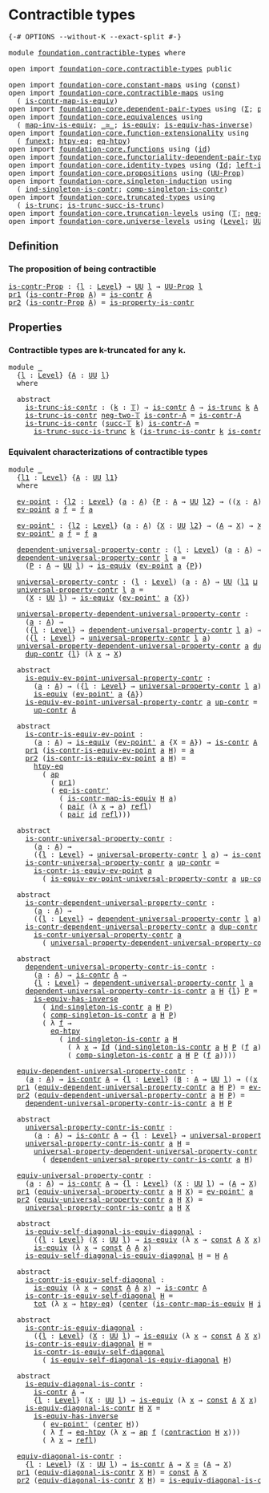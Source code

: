 # Contractible types

<pre class="Agda"><a id="31" class="Symbol">{-#</a> <a id="35" class="Keyword">OPTIONS</a> <a id="43" class="Pragma">--without-K</a> <a id="55" class="Pragma">--exact-split</a> <a id="69" class="Symbol">#-}</a>

<a id="74" class="Keyword">module</a> <a id="81" href="foundation.contractible-types.html" class="Module">foundation.contractible-types</a> <a id="111" class="Keyword">where</a>

<a id="118" class="Keyword">open</a> <a id="123" class="Keyword">import</a> <a id="130" href="foundation-core.contractible-types.html" class="Module">foundation-core.contractible-types</a> <a id="165" class="Keyword">public</a>

<a id="173" class="Keyword">open</a> <a id="178" class="Keyword">import</a> <a id="185" href="foundation-core.constant-maps.html" class="Module">foundation-core.constant-maps</a> <a id="215" class="Keyword">using</a> <a id="221" class="Symbol">(</a><a id="222" href="foundation-core.constant-maps.html#203" class="Function">const</a><a id="227" class="Symbol">)</a>
<a id="229" class="Keyword">open</a> <a id="234" class="Keyword">import</a> <a id="241" href="foundation-core.contractible-maps.html" class="Module">foundation-core.contractible-maps</a> <a id="275" class="Keyword">using</a>
  <a id="283" class="Symbol">(</a> <a id="285" href="foundation-core.contractible-maps.html#3850" class="Function">is-contr-map-is-equiv</a><a id="306" class="Symbol">)</a>
<a id="308" class="Keyword">open</a> <a id="313" class="Keyword">import</a> <a id="320" href="foundation-core.dependent-pair-types.html" class="Module">foundation-core.dependent-pair-types</a> <a id="357" class="Keyword">using</a> <a id="363" class="Symbol">(</a><a id="364" href="foundation-core.dependent-pair-types.html#502" class="Record">Σ</a><a id="365" class="Symbol">;</a> <a id="367" href="foundation-core.dependent-pair-types.html#575" class="InductiveConstructor">pair</a><a id="371" class="Symbol">;</a> <a id="373" href="foundation-core.dependent-pair-types.html#592" class="Field">pr1</a><a id="376" class="Symbol">;</a> <a id="378" href="foundation-core.dependent-pair-types.html#604" class="Field">pr2</a><a id="381" class="Symbol">)</a>
<a id="383" class="Keyword">open</a> <a id="388" class="Keyword">import</a> <a id="395" href="foundation-core.equivalences.html" class="Module">foundation-core.equivalences</a> <a id="424" class="Keyword">using</a>
  <a id="432" class="Symbol">(</a> <a id="434" href="foundation-core.equivalences.html#4173" class="Function">map-inv-is-equiv</a><a id="450" class="Symbol">;</a> <a id="452" href="foundation-core.equivalences.html#1607" class="Function Operator">_≃_</a><a id="455" class="Symbol">;</a> <a id="457" href="foundation-core.equivalences.html#1542" class="Function">is-equiv</a><a id="465" class="Symbol">;</a> <a id="467" href="foundation-core.equivalences.html#2999" class="Function">is-equiv-has-inverse</a><a id="487" class="Symbol">)</a>
<a id="489" class="Keyword">open</a> <a id="494" class="Keyword">import</a> <a id="501" href="foundation-core.function-extensionality.html" class="Module">foundation-core.function-extensionality</a> <a id="541" class="Keyword">using</a>
  <a id="549" class="Symbol">(</a> <a id="551" href="foundation-core.function-extensionality.html#1258" class="Postulate">funext</a><a id="557" class="Symbol">;</a> <a id="559" href="foundation-core.function-extensionality.html#964" class="Function">htpy-eq</a><a id="566" class="Symbol">;</a> <a id="568" href="foundation-core.function-extensionality.html#1464" class="Function">eq-htpy</a><a id="575" class="Symbol">)</a>
<a id="577" class="Keyword">open</a> <a id="582" class="Keyword">import</a> <a id="589" href="foundation-core.functions.html" class="Module">foundation-core.functions</a> <a id="615" class="Keyword">using</a> <a id="621" class="Symbol">(</a><a id="622" href="foundation-core.functions.html#309" class="Function">id</a><a id="624" class="Symbol">)</a>
<a id="626" class="Keyword">open</a> <a id="631" class="Keyword">import</a> <a id="638" href="foundation-core.functoriality-dependent-pair-types.html" class="Module">foundation-core.functoriality-dependent-pair-types</a> <a id="689" class="Keyword">using</a> <a id="695" class="Symbol">(</a><a id="696" href="foundation-core.functoriality-dependent-pair-types.html#1881" class="Function">tot</a><a id="699" class="Symbol">)</a>
<a id="701" class="Keyword">open</a> <a id="706" class="Keyword">import</a> <a id="713" href="foundation-core.identity-types.html" class="Module">foundation-core.identity-types</a> <a id="744" class="Keyword">using</a> <a id="750" class="Symbol">(</a><a id="751" href="foundation-core.identity-types.html#1754" class="Datatype">Id</a><a id="753" class="Symbol">;</a> <a id="755" href="foundation-core.identity-types.html#3149" class="Function">left-inv</a><a id="763" class="Symbol">;</a> <a id="765" href="foundation-core.identity-types.html#1807" class="InductiveConstructor">refl</a><a id="769" class="Symbol">;</a> <a id="771" href="foundation-core.identity-types.html#3990" class="Function">ap</a><a id="773" class="Symbol">)</a>
<a id="775" class="Keyword">open</a> <a id="780" class="Keyword">import</a> <a id="787" href="foundation-core.propositions.html" class="Module">foundation-core.propositions</a> <a id="816" class="Keyword">using</a> <a id="822" class="Symbol">(</a><a id="823" href="foundation-core.propositions.html#1380" class="Function">UU-Prop</a><a id="830" class="Symbol">)</a>
<a id="832" class="Keyword">open</a> <a id="837" class="Keyword">import</a> <a id="844" href="foundation-core.singleton-induction.html" class="Module">foundation-core.singleton-induction</a> <a id="880" class="Keyword">using</a>
  <a id="888" class="Symbol">(</a> <a id="890" href="foundation-core.singleton-induction.html#1505" class="Function">ind-singleton-is-contr</a><a id="912" class="Symbol">;</a> <a id="914" href="foundation-core.singleton-induction.html#1760" class="Function">comp-singleton-is-contr</a><a id="937" class="Symbol">)</a>
<a id="939" class="Keyword">open</a> <a id="944" class="Keyword">import</a> <a id="951" href="foundation-core.truncated-types.html" class="Module">foundation-core.truncated-types</a> <a id="983" class="Keyword">using</a>
  <a id="991" class="Symbol">(</a> <a id="993" href="foundation-core.truncated-types.html#1727" class="Function">is-trunc</a><a id="1001" class="Symbol">;</a> <a id="1003" href="foundation-core.truncated-types.html#2375" class="Function">is-trunc-succ-is-trunc</a><a id="1025" class="Symbol">)</a>
<a id="1027" class="Keyword">open</a> <a id="1032" class="Keyword">import</a> <a id="1039" href="foundation-core.truncation-levels.html" class="Module">foundation-core.truncation-levels</a> <a id="1073" class="Keyword">using</a> <a id="1079" class="Symbol">(</a><a id="1080" href="foundation-core.truncation-levels.html#382" class="Datatype">𝕋</a><a id="1081" class="Symbol">;</a> <a id="1083" href="foundation-core.truncation-levels.html#403" class="InductiveConstructor">neg-two-𝕋</a><a id="1092" class="Symbol">;</a> <a id="1094" href="foundation-core.truncation-levels.html#419" class="InductiveConstructor">succ-𝕋</a><a id="1100" class="Symbol">)</a>
<a id="1102" class="Keyword">open</a> <a id="1107" class="Keyword">import</a> <a id="1114" href="foundation-core.universe-levels.html" class="Module">foundation-core.universe-levels</a> <a id="1146" class="Keyword">using</a> <a id="1152" class="Symbol">(</a><a id="1153" href="Agda.Primitive.html#597" class="Postulate">Level</a><a id="1158" class="Symbol">;</a> <a id="1160" href="foundation-core.universe-levels.html#222" class="Primitive">UU</a><a id="1162" class="Symbol">;</a> <a id="1164" href="Agda.Primitive.html#810" class="Primitive Operator">_⊔_</a><a id="1167" class="Symbol">;</a> <a id="1169" href="Agda.Primitive.html#780" class="Primitive">lsuc</a><a id="1173" class="Symbol">)</a>
</pre>
## Definition

### The proposition of being contractible

<pre class="Agda"><a id="is-contr-Prop"></a><a id="1246" href="foundation.contractible-types.html#1246" class="Function">is-contr-Prop</a> <a id="1260" class="Symbol">:</a> <a id="1262" class="Symbol">{</a><a id="1263" href="foundation.contractible-types.html#1263" class="Bound">l</a> <a id="1265" class="Symbol">:</a> <a id="1267" href="Agda.Primitive.html#597" class="Postulate">Level</a><a id="1272" class="Symbol">}</a> <a id="1274" class="Symbol">→</a> <a id="1276" href="foundation-core.universe-levels.html#222" class="Primitive">UU</a> <a id="1279" href="foundation.contractible-types.html#1263" class="Bound">l</a> <a id="1281" class="Symbol">→</a> <a id="1283" href="foundation-core.propositions.html#1380" class="Function">UU-Prop</a> <a id="1291" href="foundation.contractible-types.html#1263" class="Bound">l</a>
<a id="1293" href="foundation-core.dependent-pair-types.html#592" class="Field">pr1</a> <a id="1297" class="Symbol">(</a><a id="1298" href="foundation.contractible-types.html#1246" class="Function">is-contr-Prop</a> <a id="1312" href="foundation.contractible-types.html#1312" class="Bound">A</a><a id="1313" class="Symbol">)</a> <a id="1315" class="Symbol">=</a> <a id="1317" href="foundation-core.contractible-types.html#992" class="Function">is-contr</a> <a id="1326" href="foundation.contractible-types.html#1312" class="Bound">A</a>
<a id="1328" href="foundation-core.dependent-pair-types.html#604" class="Field">pr2</a> <a id="1332" class="Symbol">(</a><a id="1333" href="foundation.contractible-types.html#1246" class="Function">is-contr-Prop</a> <a id="1347" href="foundation.contractible-types.html#1347" class="Bound">A</a><a id="1348" class="Symbol">)</a> <a id="1350" class="Symbol">=</a> <a id="1352" href="foundation-core.contractible-types.html#8202" class="Function">is-property-is-contr</a>
</pre>
## Properties

### Contractible types are k-truncated for any k.

<pre class="Agda"><a id="1452" class="Keyword">module</a> <a id="1459" href="foundation.contractible-types.html#1459" class="Module">_</a>
  <a id="1463" class="Symbol">{</a><a id="1464" href="foundation.contractible-types.html#1464" class="Bound">l</a> <a id="1466" class="Symbol">:</a> <a id="1468" href="Agda.Primitive.html#597" class="Postulate">Level</a><a id="1473" class="Symbol">}</a> <a id="1475" class="Symbol">{</a><a id="1476" href="foundation.contractible-types.html#1476" class="Bound">A</a> <a id="1478" class="Symbol">:</a> <a id="1480" href="foundation-core.universe-levels.html#222" class="Primitive">UU</a> <a id="1483" href="foundation.contractible-types.html#1464" class="Bound">l</a><a id="1484" class="Symbol">}</a>
  <a id="1488" class="Keyword">where</a>
  
  <a id="1499" class="Keyword">abstract</a>
    <a id="1512" href="foundation.contractible-types.html#1512" class="Function">is-trunc-is-contr</a> <a id="1530" class="Symbol">:</a> <a id="1532" class="Symbol">(</a><a id="1533" href="foundation.contractible-types.html#1533" class="Bound">k</a> <a id="1535" class="Symbol">:</a> <a id="1537" href="foundation-core.truncation-levels.html#382" class="Datatype">𝕋</a><a id="1538" class="Symbol">)</a> <a id="1540" class="Symbol">→</a> <a id="1542" href="foundation-core.contractible-types.html#992" class="Function">is-contr</a> <a id="1551" href="foundation.contractible-types.html#1476" class="Bound">A</a> <a id="1553" class="Symbol">→</a> <a id="1555" href="foundation-core.truncated-types.html#1727" class="Function">is-trunc</a> <a id="1564" href="foundation.contractible-types.html#1533" class="Bound">k</a> <a id="1566" href="foundation.contractible-types.html#1476" class="Bound">A</a>
    <a id="1572" href="foundation.contractible-types.html#1512" class="Function">is-trunc-is-contr</a> <a id="1590" href="foundation-core.truncation-levels.html#403" class="InductiveConstructor">neg-two-𝕋</a> <a id="1600" href="foundation.contractible-types.html#1600" class="Bound">is-contr-A</a> <a id="1611" class="Symbol">=</a> <a id="1613" href="foundation.contractible-types.html#1600" class="Bound">is-contr-A</a>
    <a id="1628" href="foundation.contractible-types.html#1512" class="Function">is-trunc-is-contr</a> <a id="1646" class="Symbol">(</a><a id="1647" href="foundation-core.truncation-levels.html#419" class="InductiveConstructor">succ-𝕋</a> <a id="1654" href="foundation.contractible-types.html#1654" class="Bound">k</a><a id="1655" class="Symbol">)</a> <a id="1657" href="foundation.contractible-types.html#1657" class="Bound">is-contr-A</a> <a id="1668" class="Symbol">=</a>
      <a id="1676" href="foundation-core.truncated-types.html#2375" class="Function">is-trunc-succ-is-trunc</a> <a id="1699" href="foundation.contractible-types.html#1654" class="Bound">k</a> <a id="1701" class="Symbol">(</a><a id="1702" href="foundation.contractible-types.html#1512" class="Function">is-trunc-is-contr</a> <a id="1720" href="foundation.contractible-types.html#1654" class="Bound">k</a> <a id="1722" href="foundation.contractible-types.html#1657" class="Bound">is-contr-A</a><a id="1732" class="Symbol">)</a>
</pre>
### Equivalent characterizations of contractible types

<pre class="Agda"><a id="1803" class="Keyword">module</a> <a id="1810" href="foundation.contractible-types.html#1810" class="Module">_</a>
  <a id="1814" class="Symbol">{</a><a id="1815" href="foundation.contractible-types.html#1815" class="Bound">l1</a> <a id="1818" class="Symbol">:</a> <a id="1820" href="Agda.Primitive.html#597" class="Postulate">Level</a><a id="1825" class="Symbol">}</a> <a id="1827" class="Symbol">{</a><a id="1828" href="foundation.contractible-types.html#1828" class="Bound">A</a> <a id="1830" class="Symbol">:</a> <a id="1832" href="foundation-core.universe-levels.html#222" class="Primitive">UU</a> <a id="1835" href="foundation.contractible-types.html#1815" class="Bound">l1</a><a id="1837" class="Symbol">}</a>
  <a id="1841" class="Keyword">where</a>

  <a id="1850" href="foundation.contractible-types.html#1850" class="Function">ev-point</a> <a id="1859" class="Symbol">:</a> <a id="1861" class="Symbol">{</a><a id="1862" href="foundation.contractible-types.html#1862" class="Bound">l2</a> <a id="1865" class="Symbol">:</a> <a id="1867" href="Agda.Primitive.html#597" class="Postulate">Level</a><a id="1872" class="Symbol">}</a> <a id="1874" class="Symbol">(</a><a id="1875" href="foundation.contractible-types.html#1875" class="Bound">a</a> <a id="1877" class="Symbol">:</a> <a id="1879" href="foundation.contractible-types.html#1828" class="Bound">A</a><a id="1880" class="Symbol">)</a> <a id="1882" class="Symbol">{</a><a id="1883" href="foundation.contractible-types.html#1883" class="Bound">P</a> <a id="1885" class="Symbol">:</a> <a id="1887" href="foundation.contractible-types.html#1828" class="Bound">A</a> <a id="1889" class="Symbol">→</a> <a id="1891" href="foundation-core.universe-levels.html#222" class="Primitive">UU</a> <a id="1894" href="foundation.contractible-types.html#1862" class="Bound">l2</a><a id="1896" class="Symbol">}</a> <a id="1898" class="Symbol">→</a> <a id="1900" class="Symbol">((</a><a id="1902" href="foundation.contractible-types.html#1902" class="Bound">x</a> <a id="1904" class="Symbol">:</a> <a id="1906" href="foundation.contractible-types.html#1828" class="Bound">A</a><a id="1907" class="Symbol">)</a> <a id="1909" class="Symbol">→</a> <a id="1911" href="foundation.contractible-types.html#1883" class="Bound">P</a> <a id="1913" href="foundation.contractible-types.html#1902" class="Bound">x</a><a id="1914" class="Symbol">)</a> <a id="1916" class="Symbol">→</a> <a id="1918" href="foundation.contractible-types.html#1883" class="Bound">P</a> <a id="1920" href="foundation.contractible-types.html#1875" class="Bound">a</a>
  <a id="1924" href="foundation.contractible-types.html#1850" class="Function">ev-point</a> <a id="1933" href="foundation.contractible-types.html#1933" class="Bound">a</a> <a id="1935" href="foundation.contractible-types.html#1935" class="Bound">f</a> <a id="1937" class="Symbol">=</a> <a id="1939" href="foundation.contractible-types.html#1935" class="Bound">f</a> <a id="1941" href="foundation.contractible-types.html#1933" class="Bound">a</a>

  <a id="1946" href="foundation.contractible-types.html#1946" class="Function">ev-point&#39;</a> <a id="1956" class="Symbol">:</a> <a id="1958" class="Symbol">{</a><a id="1959" href="foundation.contractible-types.html#1959" class="Bound">l2</a> <a id="1962" class="Symbol">:</a> <a id="1964" href="Agda.Primitive.html#597" class="Postulate">Level</a><a id="1969" class="Symbol">}</a> <a id="1971" class="Symbol">(</a><a id="1972" href="foundation.contractible-types.html#1972" class="Bound">a</a> <a id="1974" class="Symbol">:</a> <a id="1976" href="foundation.contractible-types.html#1828" class="Bound">A</a><a id="1977" class="Symbol">)</a> <a id="1979" class="Symbol">{</a><a id="1980" href="foundation.contractible-types.html#1980" class="Bound">X</a> <a id="1982" class="Symbol">:</a> <a id="1984" href="foundation-core.universe-levels.html#222" class="Primitive">UU</a> <a id="1987" href="foundation.contractible-types.html#1959" class="Bound">l2</a><a id="1989" class="Symbol">}</a> <a id="1991" class="Symbol">→</a> <a id="1993" class="Symbol">(</a><a id="1994" href="foundation.contractible-types.html#1828" class="Bound">A</a> <a id="1996" class="Symbol">→</a> <a id="1998" href="foundation.contractible-types.html#1980" class="Bound">X</a><a id="1999" class="Symbol">)</a> <a id="2001" class="Symbol">→</a> <a id="2003" href="foundation.contractible-types.html#1980" class="Bound">X</a>
  <a id="2007" href="foundation.contractible-types.html#1946" class="Function">ev-point&#39;</a> <a id="2017" href="foundation.contractible-types.html#2017" class="Bound">a</a> <a id="2019" href="foundation.contractible-types.html#2019" class="Bound">f</a> <a id="2021" class="Symbol">=</a> <a id="2023" href="foundation.contractible-types.html#2019" class="Bound">f</a> <a id="2025" href="foundation.contractible-types.html#2017" class="Bound">a</a>

  <a id="2030" href="foundation.contractible-types.html#2030" class="Function">dependent-universal-property-contr</a> <a id="2065" class="Symbol">:</a> <a id="2067" class="Symbol">(</a><a id="2068" href="foundation.contractible-types.html#2068" class="Bound">l</a> <a id="2070" class="Symbol">:</a> <a id="2072" href="Agda.Primitive.html#597" class="Postulate">Level</a><a id="2077" class="Symbol">)</a> <a id="2079" class="Symbol">(</a><a id="2080" href="foundation.contractible-types.html#2080" class="Bound">a</a> <a id="2082" class="Symbol">:</a> <a id="2084" href="foundation.contractible-types.html#1828" class="Bound">A</a><a id="2085" class="Symbol">)</a> <a id="2087" class="Symbol">→</a> <a id="2089" href="foundation-core.universe-levels.html#222" class="Primitive">UU</a> <a id="2092" class="Symbol">(</a><a id="2093" href="foundation.contractible-types.html#1815" class="Bound">l1</a> <a id="2096" href="Agda.Primitive.html#810" class="Primitive Operator">⊔</a> <a id="2098" href="Agda.Primitive.html#780" class="Primitive">lsuc</a> <a id="2103" href="foundation.contractible-types.html#2068" class="Bound">l</a><a id="2104" class="Symbol">)</a>
  <a id="2108" href="foundation.contractible-types.html#2030" class="Function">dependent-universal-property-contr</a> <a id="2143" href="foundation.contractible-types.html#2143" class="Bound">l</a> <a id="2145" href="foundation.contractible-types.html#2145" class="Bound">a</a> <a id="2147" class="Symbol">=</a>
    <a id="2153" class="Symbol">(</a><a id="2154" href="foundation.contractible-types.html#2154" class="Bound">P</a> <a id="2156" class="Symbol">:</a> <a id="2158" href="foundation.contractible-types.html#1828" class="Bound">A</a> <a id="2160" class="Symbol">→</a> <a id="2162" href="foundation-core.universe-levels.html#222" class="Primitive">UU</a> <a id="2165" href="foundation.contractible-types.html#2143" class="Bound">l</a><a id="2166" class="Symbol">)</a> <a id="2168" class="Symbol">→</a> <a id="2170" href="foundation-core.equivalences.html#1542" class="Function">is-equiv</a> <a id="2179" class="Symbol">(</a><a id="2180" href="foundation.contractible-types.html#1850" class="Function">ev-point</a> <a id="2189" href="foundation.contractible-types.html#2145" class="Bound">a</a> <a id="2191" class="Symbol">{</a><a id="2192" href="foundation.contractible-types.html#2154" class="Bound">P</a><a id="2193" class="Symbol">})</a>

  <a id="2199" href="foundation.contractible-types.html#2199" class="Function">universal-property-contr</a> <a id="2224" class="Symbol">:</a> <a id="2226" class="Symbol">(</a><a id="2227" href="foundation.contractible-types.html#2227" class="Bound">l</a> <a id="2229" class="Symbol">:</a> <a id="2231" href="Agda.Primitive.html#597" class="Postulate">Level</a><a id="2236" class="Symbol">)</a> <a id="2238" class="Symbol">(</a><a id="2239" href="foundation.contractible-types.html#2239" class="Bound">a</a> <a id="2241" class="Symbol">:</a> <a id="2243" href="foundation.contractible-types.html#1828" class="Bound">A</a><a id="2244" class="Symbol">)</a> <a id="2246" class="Symbol">→</a> <a id="2248" href="foundation-core.universe-levels.html#222" class="Primitive">UU</a> <a id="2251" class="Symbol">(</a><a id="2252" href="foundation.contractible-types.html#1815" class="Bound">l1</a> <a id="2255" href="Agda.Primitive.html#810" class="Primitive Operator">⊔</a> <a id="2257" href="Agda.Primitive.html#780" class="Primitive">lsuc</a> <a id="2262" href="foundation.contractible-types.html#2227" class="Bound">l</a><a id="2263" class="Symbol">)</a>
  <a id="2267" href="foundation.contractible-types.html#2199" class="Function">universal-property-contr</a> <a id="2292" href="foundation.contractible-types.html#2292" class="Bound">l</a> <a id="2294" href="foundation.contractible-types.html#2294" class="Bound">a</a> <a id="2296" class="Symbol">=</a>
    <a id="2302" class="Symbol">(</a><a id="2303" href="foundation.contractible-types.html#2303" class="Bound">X</a> <a id="2305" class="Symbol">:</a> <a id="2307" href="foundation-core.universe-levels.html#222" class="Primitive">UU</a> <a id="2310" href="foundation.contractible-types.html#2292" class="Bound">l</a><a id="2311" class="Symbol">)</a> <a id="2313" class="Symbol">→</a> <a id="2315" href="foundation-core.equivalences.html#1542" class="Function">is-equiv</a> <a id="2324" class="Symbol">(</a><a id="2325" href="foundation.contractible-types.html#1946" class="Function">ev-point&#39;</a> <a id="2335" href="foundation.contractible-types.html#2294" class="Bound">a</a> <a id="2337" class="Symbol">{</a><a id="2338" href="foundation.contractible-types.html#2303" class="Bound">X</a><a id="2339" class="Symbol">})</a>

  <a id="2345" href="foundation.contractible-types.html#2345" class="Function">universal-property-dependent-universal-property-contr</a> <a id="2399" class="Symbol">:</a>
    <a id="2405" class="Symbol">(</a><a id="2406" href="foundation.contractible-types.html#2406" class="Bound">a</a> <a id="2408" class="Symbol">:</a> <a id="2410" href="foundation.contractible-types.html#1828" class="Bound">A</a><a id="2411" class="Symbol">)</a> <a id="2413" class="Symbol">→</a>
    <a id="2419" class="Symbol">({</a><a id="2421" href="foundation.contractible-types.html#2421" class="Bound">l</a> <a id="2423" class="Symbol">:</a> <a id="2425" href="Agda.Primitive.html#597" class="Postulate">Level</a><a id="2430" class="Symbol">}</a> <a id="2432" class="Symbol">→</a> <a id="2434" href="foundation.contractible-types.html#2030" class="Function">dependent-universal-property-contr</a> <a id="2469" href="foundation.contractible-types.html#2421" class="Bound">l</a> <a id="2471" href="foundation.contractible-types.html#2406" class="Bound">a</a><a id="2472" class="Symbol">)</a> <a id="2474" class="Symbol">→</a>
    <a id="2480" class="Symbol">({</a><a id="2482" href="foundation.contractible-types.html#2482" class="Bound">l</a> <a id="2484" class="Symbol">:</a> <a id="2486" href="Agda.Primitive.html#597" class="Postulate">Level</a><a id="2491" class="Symbol">}</a> <a id="2493" class="Symbol">→</a> <a id="2495" href="foundation.contractible-types.html#2199" class="Function">universal-property-contr</a> <a id="2520" href="foundation.contractible-types.html#2482" class="Bound">l</a> <a id="2522" href="foundation.contractible-types.html#2406" class="Bound">a</a><a id="2523" class="Symbol">)</a>
  <a id="2527" href="foundation.contractible-types.html#2345" class="Function">universal-property-dependent-universal-property-contr</a> <a id="2581" href="foundation.contractible-types.html#2581" class="Bound">a</a> <a id="2583" href="foundation.contractible-types.html#2583" class="Bound">dup-contr</a> <a id="2593" class="Symbol">{</a><a id="2594" href="foundation.contractible-types.html#2594" class="Bound">l</a><a id="2595" class="Symbol">}</a> <a id="2597" href="foundation.contractible-types.html#2597" class="Bound">X</a> <a id="2599" class="Symbol">=</a>
    <a id="2605" href="foundation.contractible-types.html#2583" class="Bound">dup-contr</a> <a id="2615" class="Symbol">{</a><a id="2616" href="foundation.contractible-types.html#2594" class="Bound">l</a><a id="2617" class="Symbol">}</a> <a id="2619" class="Symbol">(λ</a> <a id="2622" href="foundation.contractible-types.html#2622" class="Bound">x</a> <a id="2624" class="Symbol">→</a> <a id="2626" href="foundation.contractible-types.html#2597" class="Bound">X</a><a id="2627" class="Symbol">)</a>

  <a id="2632" class="Keyword">abstract</a>
    <a id="2645" href="foundation.contractible-types.html#2645" class="Function">is-equiv-ev-point-universal-property-contr</a> <a id="2688" class="Symbol">:</a>
      <a id="2696" class="Symbol">(</a><a id="2697" href="foundation.contractible-types.html#2697" class="Bound">a</a> <a id="2699" class="Symbol">:</a> <a id="2701" href="foundation.contractible-types.html#1828" class="Bound">A</a><a id="2702" class="Symbol">)</a> <a id="2704" class="Symbol">→</a> <a id="2706" class="Symbol">({</a><a id="2708" href="foundation.contractible-types.html#2708" class="Bound">l</a> <a id="2710" class="Symbol">:</a> <a id="2712" href="Agda.Primitive.html#597" class="Postulate">Level</a><a id="2717" class="Symbol">}</a> <a id="2719" class="Symbol">→</a> <a id="2721" href="foundation.contractible-types.html#2199" class="Function">universal-property-contr</a> <a id="2746" href="foundation.contractible-types.html#2708" class="Bound">l</a> <a id="2748" href="foundation.contractible-types.html#2697" class="Bound">a</a><a id="2749" class="Symbol">)</a> <a id="2751" class="Symbol">→</a>
      <a id="2759" href="foundation-core.equivalences.html#1542" class="Function">is-equiv</a> <a id="2768" class="Symbol">(</a><a id="2769" href="foundation.contractible-types.html#1946" class="Function">ev-point&#39;</a> <a id="2779" href="foundation.contractible-types.html#2697" class="Bound">a</a> <a id="2781" class="Symbol">{</a><a id="2782" href="foundation.contractible-types.html#1828" class="Bound">A</a><a id="2783" class="Symbol">})</a>
    <a id="2790" href="foundation.contractible-types.html#2645" class="Function">is-equiv-ev-point-universal-property-contr</a> <a id="2833" href="foundation.contractible-types.html#2833" class="Bound">a</a> <a id="2835" href="foundation.contractible-types.html#2835" class="Bound">up-contr</a> <a id="2844" class="Symbol">=</a>
      <a id="2852" href="foundation.contractible-types.html#2835" class="Bound">up-contr</a> <a id="2861" href="foundation.contractible-types.html#1828" class="Bound">A</a>

  <a id="2866" class="Keyword">abstract</a>
    <a id="2879" href="foundation.contractible-types.html#2879" class="Function">is-contr-is-equiv-ev-point</a> <a id="2906" class="Symbol">:</a>
      <a id="2914" class="Symbol">(</a><a id="2915" href="foundation.contractible-types.html#2915" class="Bound">a</a> <a id="2917" class="Symbol">:</a> <a id="2919" href="foundation.contractible-types.html#1828" class="Bound">A</a><a id="2920" class="Symbol">)</a> <a id="2922" class="Symbol">→</a> <a id="2924" href="foundation-core.equivalences.html#1542" class="Function">is-equiv</a> <a id="2933" class="Symbol">(</a><a id="2934" href="foundation.contractible-types.html#1946" class="Function">ev-point&#39;</a> <a id="2944" href="foundation.contractible-types.html#2915" class="Bound">a</a> <a id="2946" class="Symbol">{</a><a id="2947" class="Argument">X</a> <a id="2949" class="Symbol">=</a> <a id="2951" href="foundation.contractible-types.html#1828" class="Bound">A</a><a id="2952" class="Symbol">})</a> <a id="2955" class="Symbol">→</a> <a id="2957" href="foundation-core.contractible-types.html#992" class="Function">is-contr</a> <a id="2966" href="foundation.contractible-types.html#1828" class="Bound">A</a>
    <a id="2972" href="foundation-core.dependent-pair-types.html#592" class="Field">pr1</a> <a id="2976" class="Symbol">(</a><a id="2977" href="foundation.contractible-types.html#2879" class="Function">is-contr-is-equiv-ev-point</a> <a id="3004" href="foundation.contractible-types.html#3004" class="Bound">a</a> <a id="3006" href="foundation.contractible-types.html#3006" class="Bound">H</a><a id="3007" class="Symbol">)</a> <a id="3009" class="Symbol">=</a> <a id="3011" href="foundation.contractible-types.html#3004" class="Bound">a</a>
    <a id="3017" href="foundation-core.dependent-pair-types.html#604" class="Field">pr2</a> <a id="3021" class="Symbol">(</a><a id="3022" href="foundation.contractible-types.html#2879" class="Function">is-contr-is-equiv-ev-point</a> <a id="3049" href="foundation.contractible-types.html#3049" class="Bound">a</a> <a id="3051" href="foundation.contractible-types.html#3051" class="Bound">H</a><a id="3052" class="Symbol">)</a> <a id="3054" class="Symbol">=</a>
      <a id="3062" href="foundation-core.function-extensionality.html#964" class="Function">htpy-eq</a>
        <a id="3078" class="Symbol">(</a> <a id="3080" href="foundation-core.identity-types.html#3990" class="Function">ap</a>
          <a id="3093" class="Symbol">(</a> <a id="3095" href="foundation-core.dependent-pair-types.html#592" class="Field">pr1</a><a id="3098" class="Symbol">)</a>
          <a id="3110" class="Symbol">(</a> <a id="3112" href="foundation-core.contractible-types.html#1174" class="Function">eq-is-contr&#39;</a>
            <a id="3137" class="Symbol">(</a> <a id="3139" href="foundation-core.contractible-maps.html#3850" class="Function">is-contr-map-is-equiv</a> <a id="3161" href="foundation.contractible-types.html#3051" class="Bound">H</a> <a id="3163" href="foundation.contractible-types.html#3049" class="Bound">a</a><a id="3164" class="Symbol">)</a>
            <a id="3178" class="Symbol">(</a> <a id="3180" href="foundation-core.dependent-pair-types.html#575" class="InductiveConstructor">pair</a> <a id="3185" class="Symbol">(λ</a> <a id="3188" href="foundation.contractible-types.html#3188" class="Bound">x</a> <a id="3190" class="Symbol">→</a> <a id="3192" href="foundation.contractible-types.html#3049" class="Bound">a</a><a id="3193" class="Symbol">)</a> <a id="3195" href="foundation-core.identity-types.html#1807" class="InductiveConstructor">refl</a><a id="3199" class="Symbol">)</a>
            <a id="3213" class="Symbol">(</a> <a id="3215" href="foundation-core.dependent-pair-types.html#575" class="InductiveConstructor">pair</a> <a id="3220" href="foundation-core.functions.html#309" class="Function">id</a> <a id="3223" href="foundation-core.identity-types.html#1807" class="InductiveConstructor">refl</a><a id="3227" class="Symbol">)))</a>

  <a id="3234" class="Keyword">abstract</a>
    <a id="3247" href="foundation.contractible-types.html#3247" class="Function">is-contr-universal-property-contr</a> <a id="3281" class="Symbol">:</a>
      <a id="3289" class="Symbol">(</a><a id="3290" href="foundation.contractible-types.html#3290" class="Bound">a</a> <a id="3292" class="Symbol">:</a> <a id="3294" href="foundation.contractible-types.html#1828" class="Bound">A</a><a id="3295" class="Symbol">)</a> <a id="3297" class="Symbol">→</a>
      <a id="3305" class="Symbol">({</a><a id="3307" href="foundation.contractible-types.html#3307" class="Bound">l</a> <a id="3309" class="Symbol">:</a> <a id="3311" href="Agda.Primitive.html#597" class="Postulate">Level</a><a id="3316" class="Symbol">}</a> <a id="3318" class="Symbol">→</a> <a id="3320" href="foundation.contractible-types.html#2199" class="Function">universal-property-contr</a> <a id="3345" href="foundation.contractible-types.html#3307" class="Bound">l</a> <a id="3347" href="foundation.contractible-types.html#3290" class="Bound">a</a><a id="3348" class="Symbol">)</a> <a id="3350" class="Symbol">→</a> <a id="3352" href="foundation-core.contractible-types.html#992" class="Function">is-contr</a> <a id="3361" href="foundation.contractible-types.html#1828" class="Bound">A</a>
    <a id="3367" href="foundation.contractible-types.html#3247" class="Function">is-contr-universal-property-contr</a> <a id="3401" href="foundation.contractible-types.html#3401" class="Bound">a</a> <a id="3403" href="foundation.contractible-types.html#3403" class="Bound">up-contr</a> <a id="3412" class="Symbol">=</a>
      <a id="3420" href="foundation.contractible-types.html#2879" class="Function">is-contr-is-equiv-ev-point</a> <a id="3447" href="foundation.contractible-types.html#3401" class="Bound">a</a>
        <a id="3457" class="Symbol">(</a> <a id="3459" href="foundation.contractible-types.html#2645" class="Function">is-equiv-ev-point-universal-property-contr</a> <a id="3502" href="foundation.contractible-types.html#3401" class="Bound">a</a> <a id="3504" href="foundation.contractible-types.html#3403" class="Bound">up-contr</a><a id="3512" class="Symbol">)</a>

  <a id="3517" class="Keyword">abstract</a>
    <a id="3530" href="foundation.contractible-types.html#3530" class="Function">is-contr-dependent-universal-property-contr</a> <a id="3574" class="Symbol">:</a>
      <a id="3582" class="Symbol">(</a><a id="3583" href="foundation.contractible-types.html#3583" class="Bound">a</a> <a id="3585" class="Symbol">:</a> <a id="3587" href="foundation.contractible-types.html#1828" class="Bound">A</a><a id="3588" class="Symbol">)</a> <a id="3590" class="Symbol">→</a>
      <a id="3598" class="Symbol">({</a><a id="3600" href="foundation.contractible-types.html#3600" class="Bound">l</a> <a id="3602" class="Symbol">:</a> <a id="3604" href="Agda.Primitive.html#597" class="Postulate">Level</a><a id="3609" class="Symbol">}</a> <a id="3611" class="Symbol">→</a> <a id="3613" href="foundation.contractible-types.html#2030" class="Function">dependent-universal-property-contr</a> <a id="3648" href="foundation.contractible-types.html#3600" class="Bound">l</a> <a id="3650" href="foundation.contractible-types.html#3583" class="Bound">a</a><a id="3651" class="Symbol">)</a> <a id="3653" class="Symbol">→</a> <a id="3655" href="foundation-core.contractible-types.html#992" class="Function">is-contr</a> <a id="3664" href="foundation.contractible-types.html#1828" class="Bound">A</a>
    <a id="3670" href="foundation.contractible-types.html#3530" class="Function">is-contr-dependent-universal-property-contr</a> <a id="3714" href="foundation.contractible-types.html#3714" class="Bound">a</a> <a id="3716" href="foundation.contractible-types.html#3716" class="Bound">dup-contr</a> <a id="3726" class="Symbol">=</a>
      <a id="3734" href="foundation.contractible-types.html#3247" class="Function">is-contr-universal-property-contr</a> <a id="3768" href="foundation.contractible-types.html#3714" class="Bound">a</a>
        <a id="3778" class="Symbol">(</a> <a id="3780" href="foundation.contractible-types.html#2345" class="Function">universal-property-dependent-universal-property-contr</a> <a id="3834" href="foundation.contractible-types.html#3714" class="Bound">a</a> <a id="3836" href="foundation.contractible-types.html#3716" class="Bound">dup-contr</a><a id="3845" class="Symbol">)</a>

  <a id="3850" class="Keyword">abstract</a>
    <a id="3863" href="foundation.contractible-types.html#3863" class="Function">dependent-universal-property-contr-is-contr</a> <a id="3907" class="Symbol">:</a>
      <a id="3915" class="Symbol">(</a><a id="3916" href="foundation.contractible-types.html#3916" class="Bound">a</a> <a id="3918" class="Symbol">:</a> <a id="3920" href="foundation.contractible-types.html#1828" class="Bound">A</a><a id="3921" class="Symbol">)</a> <a id="3923" class="Symbol">→</a> <a id="3925" href="foundation-core.contractible-types.html#992" class="Function">is-contr</a> <a id="3934" href="foundation.contractible-types.html#1828" class="Bound">A</a> <a id="3936" class="Symbol">→</a>
      <a id="3944" class="Symbol">{</a><a id="3945" href="foundation.contractible-types.html#3945" class="Bound">l</a> <a id="3947" class="Symbol">:</a> <a id="3949" href="Agda.Primitive.html#597" class="Postulate">Level</a><a id="3954" class="Symbol">}</a> <a id="3956" class="Symbol">→</a> <a id="3958" href="foundation.contractible-types.html#2030" class="Function">dependent-universal-property-contr</a> <a id="3993" href="foundation.contractible-types.html#3945" class="Bound">l</a> <a id="3995" href="foundation.contractible-types.html#3916" class="Bound">a</a>
    <a id="4001" href="foundation.contractible-types.html#3863" class="Function">dependent-universal-property-contr-is-contr</a> <a id="4045" href="foundation.contractible-types.html#4045" class="Bound">a</a> <a id="4047" href="foundation.contractible-types.html#4047" class="Bound">H</a> <a id="4049" class="Symbol">{</a><a id="4050" href="foundation.contractible-types.html#4050" class="Bound">l</a><a id="4051" class="Symbol">}</a> <a id="4053" href="foundation.contractible-types.html#4053" class="Bound">P</a> <a id="4055" class="Symbol">=</a>
      <a id="4063" href="foundation-core.equivalences.html#2999" class="Function">is-equiv-has-inverse</a>
        <a id="4092" class="Symbol">(</a> <a id="4094" href="foundation-core.singleton-induction.html#1505" class="Function">ind-singleton-is-contr</a> <a id="4117" href="foundation.contractible-types.html#4045" class="Bound">a</a> <a id="4119" href="foundation.contractible-types.html#4047" class="Bound">H</a> <a id="4121" href="foundation.contractible-types.html#4053" class="Bound">P</a><a id="4122" class="Symbol">)</a>
        <a id="4132" class="Symbol">(</a> <a id="4134" href="foundation-core.singleton-induction.html#1760" class="Function">comp-singleton-is-contr</a> <a id="4158" href="foundation.contractible-types.html#4045" class="Bound">a</a> <a id="4160" href="foundation.contractible-types.html#4047" class="Bound">H</a> <a id="4162" href="foundation.contractible-types.html#4053" class="Bound">P</a><a id="4163" class="Symbol">)</a>
        <a id="4173" class="Symbol">(</a> <a id="4175" class="Symbol">λ</a> <a id="4177" href="foundation.contractible-types.html#4177" class="Bound">f</a> <a id="4179" class="Symbol">→</a>
          <a id="4191" href="foundation-core.function-extensionality.html#1464" class="Function">eq-htpy</a>
            <a id="4211" class="Symbol">(</a> <a id="4213" href="foundation-core.singleton-induction.html#1505" class="Function">ind-singleton-is-contr</a> <a id="4236" href="foundation.contractible-types.html#4045" class="Bound">a</a> <a id="4238" href="foundation.contractible-types.html#4047" class="Bound">H</a>
              <a id="4254" class="Symbol">(</a> <a id="4256" class="Symbol">λ</a> <a id="4258" href="foundation.contractible-types.html#4258" class="Bound">x</a> <a id="4260" class="Symbol">→</a> <a id="4262" href="foundation-core.identity-types.html#1754" class="Datatype">Id</a> <a id="4265" class="Symbol">(</a><a id="4266" href="foundation-core.singleton-induction.html#1505" class="Function">ind-singleton-is-contr</a> <a id="4289" href="foundation.contractible-types.html#4045" class="Bound">a</a> <a id="4291" href="foundation.contractible-types.html#4047" class="Bound">H</a> <a id="4293" href="foundation.contractible-types.html#4053" class="Bound">P</a> <a id="4295" class="Symbol">(</a><a id="4296" href="foundation.contractible-types.html#4177" class="Bound">f</a> <a id="4298" href="foundation.contractible-types.html#4045" class="Bound">a</a><a id="4299" class="Symbol">)</a> <a id="4301" href="foundation.contractible-types.html#4258" class="Bound">x</a><a id="4302" class="Symbol">)</a> <a id="4304" class="Symbol">(</a><a id="4305" href="foundation.contractible-types.html#4177" class="Bound">f</a> <a id="4307" href="foundation.contractible-types.html#4258" class="Bound">x</a><a id="4308" class="Symbol">))</a>
              <a id="4325" class="Symbol">(</a> <a id="4327" href="foundation-core.singleton-induction.html#1760" class="Function">comp-singleton-is-contr</a> <a id="4351" href="foundation.contractible-types.html#4045" class="Bound">a</a> <a id="4353" href="foundation.contractible-types.html#4047" class="Bound">H</a> <a id="4355" href="foundation.contractible-types.html#4053" class="Bound">P</a> <a id="4357" class="Symbol">(</a><a id="4358" href="foundation.contractible-types.html#4177" class="Bound">f</a> <a id="4360" href="foundation.contractible-types.html#4045" class="Bound">a</a><a id="4361" class="Symbol">))))</a>

  <a id="4369" href="foundation.contractible-types.html#4369" class="Function">equiv-dependent-universal-property-contr</a> <a id="4410" class="Symbol">:</a>
    <a id="4416" class="Symbol">(</a><a id="4417" href="foundation.contractible-types.html#4417" class="Bound">a</a> <a id="4419" class="Symbol">:</a> <a id="4421" href="foundation.contractible-types.html#1828" class="Bound">A</a><a id="4422" class="Symbol">)</a> <a id="4424" class="Symbol">→</a> <a id="4426" href="foundation-core.contractible-types.html#992" class="Function">is-contr</a> <a id="4435" href="foundation.contractible-types.html#1828" class="Bound">A</a> <a id="4437" class="Symbol">→</a> <a id="4439" class="Symbol">{</a><a id="4440" href="foundation.contractible-types.html#4440" class="Bound">l</a> <a id="4442" class="Symbol">:</a> <a id="4444" href="Agda.Primitive.html#597" class="Postulate">Level</a><a id="4449" class="Symbol">}</a> <a id="4451" class="Symbol">(</a><a id="4452" href="foundation.contractible-types.html#4452" class="Bound">B</a> <a id="4454" class="Symbol">:</a> <a id="4456" href="foundation.contractible-types.html#1828" class="Bound">A</a> <a id="4458" class="Symbol">→</a> <a id="4460" href="foundation-core.universe-levels.html#222" class="Primitive">UU</a> <a id="4463" href="foundation.contractible-types.html#4440" class="Bound">l</a><a id="4464" class="Symbol">)</a> <a id="4466" class="Symbol">→</a> <a id="4468" class="Symbol">((</a><a id="4470" href="foundation.contractible-types.html#4470" class="Bound">x</a> <a id="4472" class="Symbol">:</a> <a id="4474" href="foundation.contractible-types.html#1828" class="Bound">A</a><a id="4475" class="Symbol">)</a> <a id="4477" class="Symbol">→</a> <a id="4479" href="foundation.contractible-types.html#4452" class="Bound">B</a> <a id="4481" href="foundation.contractible-types.html#4470" class="Bound">x</a><a id="4482" class="Symbol">)</a> <a id="4484" href="foundation-core.equivalences.html#1607" class="Function Operator">≃</a> <a id="4486" href="foundation.contractible-types.html#4452" class="Bound">B</a> <a id="4488" href="foundation.contractible-types.html#4417" class="Bound">a</a>
  <a id="4492" href="foundation-core.dependent-pair-types.html#592" class="Field">pr1</a> <a id="4496" class="Symbol">(</a><a id="4497" href="foundation.contractible-types.html#4369" class="Function">equiv-dependent-universal-property-contr</a> <a id="4538" href="foundation.contractible-types.html#4538" class="Bound">a</a> <a id="4540" href="foundation.contractible-types.html#4540" class="Bound">H</a> <a id="4542" href="foundation.contractible-types.html#4542" class="Bound">P</a><a id="4543" class="Symbol">)</a> <a id="4545" class="Symbol">=</a> <a id="4547" href="foundation.contractible-types.html#1850" class="Function">ev-point</a> <a id="4556" href="foundation.contractible-types.html#4538" class="Bound">a</a>
  <a id="4560" href="foundation-core.dependent-pair-types.html#604" class="Field">pr2</a> <a id="4564" class="Symbol">(</a><a id="4565" href="foundation.contractible-types.html#4369" class="Function">equiv-dependent-universal-property-contr</a> <a id="4606" href="foundation.contractible-types.html#4606" class="Bound">a</a> <a id="4608" href="foundation.contractible-types.html#4608" class="Bound">H</a> <a id="4610" href="foundation.contractible-types.html#4610" class="Bound">P</a><a id="4611" class="Symbol">)</a> <a id="4613" class="Symbol">=</a>
    <a id="4619" href="foundation.contractible-types.html#3863" class="Function">dependent-universal-property-contr-is-contr</a> <a id="4663" href="foundation.contractible-types.html#4606" class="Bound">a</a> <a id="4665" href="foundation.contractible-types.html#4608" class="Bound">H</a> <a id="4667" href="foundation.contractible-types.html#4610" class="Bound">P</a>

  <a id="4672" class="Keyword">abstract</a>
    <a id="4685" href="foundation.contractible-types.html#4685" class="Function">universal-property-contr-is-contr</a> <a id="4719" class="Symbol">:</a>
      <a id="4727" class="Symbol">(</a><a id="4728" href="foundation.contractible-types.html#4728" class="Bound">a</a> <a id="4730" class="Symbol">:</a> <a id="4732" href="foundation.contractible-types.html#1828" class="Bound">A</a><a id="4733" class="Symbol">)</a> <a id="4735" class="Symbol">→</a> <a id="4737" href="foundation-core.contractible-types.html#992" class="Function">is-contr</a> <a id="4746" href="foundation.contractible-types.html#1828" class="Bound">A</a> <a id="4748" class="Symbol">→</a> <a id="4750" class="Symbol">{</a><a id="4751" href="foundation.contractible-types.html#4751" class="Bound">l</a> <a id="4753" class="Symbol">:</a> <a id="4755" href="Agda.Primitive.html#597" class="Postulate">Level</a><a id="4760" class="Symbol">}</a> <a id="4762" class="Symbol">→</a> <a id="4764" href="foundation.contractible-types.html#2199" class="Function">universal-property-contr</a> <a id="4789" href="foundation.contractible-types.html#4751" class="Bound">l</a> <a id="4791" href="foundation.contractible-types.html#4728" class="Bound">a</a>
    <a id="4797" href="foundation.contractible-types.html#4685" class="Function">universal-property-contr-is-contr</a> <a id="4831" href="foundation.contractible-types.html#4831" class="Bound">a</a> <a id="4833" href="foundation.contractible-types.html#4833" class="Bound">H</a> <a id="4835" class="Symbol">=</a>
      <a id="4843" href="foundation.contractible-types.html#2345" class="Function">universal-property-dependent-universal-property-contr</a> <a id="4897" href="foundation.contractible-types.html#4831" class="Bound">a</a>
        <a id="4907" class="Symbol">(</a> <a id="4909" href="foundation.contractible-types.html#3863" class="Function">dependent-universal-property-contr-is-contr</a> <a id="4953" href="foundation.contractible-types.html#4831" class="Bound">a</a> <a id="4955" href="foundation.contractible-types.html#4833" class="Bound">H</a><a id="4956" class="Symbol">)</a>

  <a id="4961" href="foundation.contractible-types.html#4961" class="Function">equiv-universal-property-contr</a> <a id="4992" class="Symbol">:</a>
    <a id="4998" class="Symbol">(</a><a id="4999" href="foundation.contractible-types.html#4999" class="Bound">a</a> <a id="5001" class="Symbol">:</a> <a id="5003" href="foundation.contractible-types.html#1828" class="Bound">A</a><a id="5004" class="Symbol">)</a> <a id="5006" class="Symbol">→</a> <a id="5008" href="foundation-core.contractible-types.html#992" class="Function">is-contr</a> <a id="5017" href="foundation.contractible-types.html#1828" class="Bound">A</a> <a id="5019" class="Symbol">→</a> <a id="5021" class="Symbol">{</a><a id="5022" href="foundation.contractible-types.html#5022" class="Bound">l</a> <a id="5024" class="Symbol">:</a> <a id="5026" href="Agda.Primitive.html#597" class="Postulate">Level</a><a id="5031" class="Symbol">}</a> <a id="5033" class="Symbol">(</a><a id="5034" href="foundation.contractible-types.html#5034" class="Bound">X</a> <a id="5036" class="Symbol">:</a> <a id="5038" href="foundation-core.universe-levels.html#222" class="Primitive">UU</a> <a id="5041" href="foundation.contractible-types.html#5022" class="Bound">l</a><a id="5042" class="Symbol">)</a> <a id="5044" class="Symbol">→</a> <a id="5046" class="Symbol">(</a><a id="5047" href="foundation.contractible-types.html#1828" class="Bound">A</a> <a id="5049" class="Symbol">→</a> <a id="5051" href="foundation.contractible-types.html#5034" class="Bound">X</a><a id="5052" class="Symbol">)</a> <a id="5054" href="foundation-core.equivalences.html#1607" class="Function Operator">≃</a> <a id="5056" href="foundation.contractible-types.html#5034" class="Bound">X</a>
  <a id="5060" href="foundation-core.dependent-pair-types.html#592" class="Field">pr1</a> <a id="5064" class="Symbol">(</a><a id="5065" href="foundation.contractible-types.html#4961" class="Function">equiv-universal-property-contr</a> <a id="5096" href="foundation.contractible-types.html#5096" class="Bound">a</a> <a id="5098" href="foundation.contractible-types.html#5098" class="Bound">H</a> <a id="5100" href="foundation.contractible-types.html#5100" class="Bound">X</a><a id="5101" class="Symbol">)</a> <a id="5103" class="Symbol">=</a> <a id="5105" href="foundation.contractible-types.html#1946" class="Function">ev-point&#39;</a> <a id="5115" href="foundation.contractible-types.html#5096" class="Bound">a</a>
  <a id="5119" href="foundation-core.dependent-pair-types.html#604" class="Field">pr2</a> <a id="5123" class="Symbol">(</a><a id="5124" href="foundation.contractible-types.html#4961" class="Function">equiv-universal-property-contr</a> <a id="5155" href="foundation.contractible-types.html#5155" class="Bound">a</a> <a id="5157" href="foundation.contractible-types.html#5157" class="Bound">H</a> <a id="5159" href="foundation.contractible-types.html#5159" class="Bound">X</a><a id="5160" class="Symbol">)</a> <a id="5162" class="Symbol">=</a>
    <a id="5168" href="foundation.contractible-types.html#4685" class="Function">universal-property-contr-is-contr</a> <a id="5202" href="foundation.contractible-types.html#5155" class="Bound">a</a> <a id="5204" href="foundation.contractible-types.html#5157" class="Bound">H</a> <a id="5206" href="foundation.contractible-types.html#5159" class="Bound">X</a>

  <a id="5211" class="Keyword">abstract</a>
    <a id="5224" href="foundation.contractible-types.html#5224" class="Function">is-equiv-self-diagonal-is-equiv-diagonal</a> <a id="5265" class="Symbol">:</a>
      <a id="5273" class="Symbol">({</a><a id="5275" href="foundation.contractible-types.html#5275" class="Bound">l</a> <a id="5277" class="Symbol">:</a> <a id="5279" href="Agda.Primitive.html#597" class="Postulate">Level</a><a id="5284" class="Symbol">}</a> <a id="5286" class="Symbol">(</a><a id="5287" href="foundation.contractible-types.html#5287" class="Bound">X</a> <a id="5289" class="Symbol">:</a> <a id="5291" href="foundation-core.universe-levels.html#222" class="Primitive">UU</a> <a id="5294" href="foundation.contractible-types.html#5275" class="Bound">l</a><a id="5295" class="Symbol">)</a> <a id="5297" class="Symbol">→</a> <a id="5299" href="foundation-core.equivalences.html#1542" class="Function">is-equiv</a> <a id="5308" class="Symbol">(λ</a> <a id="5311" href="foundation.contractible-types.html#5311" class="Bound">x</a> <a id="5313" class="Symbol">→</a> <a id="5315" href="foundation-core.constant-maps.html#203" class="Function">const</a> <a id="5321" href="foundation.contractible-types.html#1828" class="Bound">A</a> <a id="5323" href="foundation.contractible-types.html#5287" class="Bound">X</a> <a id="5325" href="foundation.contractible-types.html#5311" class="Bound">x</a><a id="5326" class="Symbol">))</a> <a id="5329" class="Symbol">→</a>
      <a id="5337" href="foundation-core.equivalences.html#1542" class="Function">is-equiv</a> <a id="5346" class="Symbol">(λ</a> <a id="5349" href="foundation.contractible-types.html#5349" class="Bound">x</a> <a id="5351" class="Symbol">→</a> <a id="5353" href="foundation-core.constant-maps.html#203" class="Function">const</a> <a id="5359" href="foundation.contractible-types.html#1828" class="Bound">A</a> <a id="5361" href="foundation.contractible-types.html#1828" class="Bound">A</a> <a id="5363" href="foundation.contractible-types.html#5349" class="Bound">x</a><a id="5364" class="Symbol">)</a>
    <a id="5370" href="foundation.contractible-types.html#5224" class="Function">is-equiv-self-diagonal-is-equiv-diagonal</a> <a id="5411" href="foundation.contractible-types.html#5411" class="Bound">H</a> <a id="5413" class="Symbol">=</a> <a id="5415" href="foundation.contractible-types.html#5411" class="Bound">H</a> <a id="5417" href="foundation.contractible-types.html#1828" class="Bound">A</a>

  <a id="5422" class="Keyword">abstract</a>
    <a id="5435" href="foundation.contractible-types.html#5435" class="Function">is-contr-is-equiv-self-diagonal</a> <a id="5467" class="Symbol">:</a>
      <a id="5475" href="foundation-core.equivalences.html#1542" class="Function">is-equiv</a> <a id="5484" class="Symbol">(λ</a> <a id="5487" href="foundation.contractible-types.html#5487" class="Bound">x</a> <a id="5489" class="Symbol">→</a> <a id="5491" href="foundation-core.constant-maps.html#203" class="Function">const</a> <a id="5497" href="foundation.contractible-types.html#1828" class="Bound">A</a> <a id="5499" href="foundation.contractible-types.html#1828" class="Bound">A</a> <a id="5501" href="foundation.contractible-types.html#5487" class="Bound">x</a><a id="5502" class="Symbol">)</a> <a id="5504" class="Symbol">→</a> <a id="5506" href="foundation-core.contractible-types.html#992" class="Function">is-contr</a> <a id="5515" href="foundation.contractible-types.html#1828" class="Bound">A</a>
    <a id="5521" href="foundation.contractible-types.html#5435" class="Function">is-contr-is-equiv-self-diagonal</a> <a id="5553" href="foundation.contractible-types.html#5553" class="Bound">H</a> <a id="5555" class="Symbol">=</a>
      <a id="5563" href="foundation-core.functoriality-dependent-pair-types.html#1881" class="Function">tot</a> <a id="5567" class="Symbol">(λ</a> <a id="5570" href="foundation.contractible-types.html#5570" class="Bound">x</a> <a id="5572" class="Symbol">→</a> <a id="5574" href="foundation-core.function-extensionality.html#964" class="Function">htpy-eq</a><a id="5581" class="Symbol">)</a> <a id="5583" class="Symbol">(</a><a id="5584" href="foundation-core.contractible-types.html#1085" class="Function">center</a> <a id="5591" class="Symbol">(</a><a id="5592" href="foundation-core.contractible-maps.html#3850" class="Function">is-contr-map-is-equiv</a> <a id="5614" href="foundation.contractible-types.html#5553" class="Bound">H</a> <a id="5616" href="foundation-core.functions.html#309" class="Function">id</a><a id="5618" class="Symbol">))</a>

  <a id="5624" class="Keyword">abstract</a>
    <a id="5637" href="foundation.contractible-types.html#5637" class="Function">is-contr-is-equiv-diagonal</a> <a id="5664" class="Symbol">:</a>
      <a id="5672" class="Symbol">({</a><a id="5674" href="foundation.contractible-types.html#5674" class="Bound">l</a> <a id="5676" class="Symbol">:</a> <a id="5678" href="Agda.Primitive.html#597" class="Postulate">Level</a><a id="5683" class="Symbol">}</a> <a id="5685" class="Symbol">(</a><a id="5686" href="foundation.contractible-types.html#5686" class="Bound">X</a> <a id="5688" class="Symbol">:</a> <a id="5690" href="foundation-core.universe-levels.html#222" class="Primitive">UU</a> <a id="5693" href="foundation.contractible-types.html#5674" class="Bound">l</a><a id="5694" class="Symbol">)</a> <a id="5696" class="Symbol">→</a> <a id="5698" href="foundation-core.equivalences.html#1542" class="Function">is-equiv</a> <a id="5707" class="Symbol">(λ</a> <a id="5710" href="foundation.contractible-types.html#5710" class="Bound">x</a> <a id="5712" class="Symbol">→</a> <a id="5714" href="foundation-core.constant-maps.html#203" class="Function">const</a> <a id="5720" href="foundation.contractible-types.html#1828" class="Bound">A</a> <a id="5722" href="foundation.contractible-types.html#5686" class="Bound">X</a> <a id="5724" href="foundation.contractible-types.html#5710" class="Bound">x</a><a id="5725" class="Symbol">))</a> <a id="5728" class="Symbol">→</a> <a id="5730" href="foundation-core.contractible-types.html#992" class="Function">is-contr</a> <a id="5739" href="foundation.contractible-types.html#1828" class="Bound">A</a>
    <a id="5745" href="foundation.contractible-types.html#5637" class="Function">is-contr-is-equiv-diagonal</a> <a id="5772" href="foundation.contractible-types.html#5772" class="Bound">H</a> <a id="5774" class="Symbol">=</a>
      <a id="5782" href="foundation.contractible-types.html#5435" class="Function">is-contr-is-equiv-self-diagonal</a>
        <a id="5822" class="Symbol">(</a> <a id="5824" href="foundation.contractible-types.html#5224" class="Function">is-equiv-self-diagonal-is-equiv-diagonal</a> <a id="5865" href="foundation.contractible-types.html#5772" class="Bound">H</a><a id="5866" class="Symbol">)</a>

  <a id="5871" class="Keyword">abstract</a>
    <a id="5884" href="foundation.contractible-types.html#5884" class="Function">is-equiv-diagonal-is-contr</a> <a id="5911" class="Symbol">:</a>
      <a id="5919" href="foundation-core.contractible-types.html#992" class="Function">is-contr</a> <a id="5928" href="foundation.contractible-types.html#1828" class="Bound">A</a> <a id="5930" class="Symbol">→</a>
      <a id="5938" class="Symbol">{</a><a id="5939" href="foundation.contractible-types.html#5939" class="Bound">l</a> <a id="5941" class="Symbol">:</a> <a id="5943" href="Agda.Primitive.html#597" class="Postulate">Level</a><a id="5948" class="Symbol">}</a> <a id="5950" class="Symbol">(</a><a id="5951" href="foundation.contractible-types.html#5951" class="Bound">X</a> <a id="5953" class="Symbol">:</a> <a id="5955" href="foundation-core.universe-levels.html#222" class="Primitive">UU</a> <a id="5958" href="foundation.contractible-types.html#5939" class="Bound">l</a><a id="5959" class="Symbol">)</a> <a id="5961" class="Symbol">→</a> <a id="5963" href="foundation-core.equivalences.html#1542" class="Function">is-equiv</a> <a id="5972" class="Symbol">(λ</a> <a id="5975" href="foundation.contractible-types.html#5975" class="Bound">x</a> <a id="5977" class="Symbol">→</a> <a id="5979" href="foundation-core.constant-maps.html#203" class="Function">const</a> <a id="5985" href="foundation.contractible-types.html#1828" class="Bound">A</a> <a id="5987" href="foundation.contractible-types.html#5951" class="Bound">X</a> <a id="5989" href="foundation.contractible-types.html#5975" class="Bound">x</a><a id="5990" class="Symbol">)</a>
    <a id="5996" href="foundation.contractible-types.html#5884" class="Function">is-equiv-diagonal-is-contr</a> <a id="6023" href="foundation.contractible-types.html#6023" class="Bound">H</a> <a id="6025" href="foundation.contractible-types.html#6025" class="Bound">X</a> <a id="6027" class="Symbol">=</a>
      <a id="6035" href="foundation-core.equivalences.html#2999" class="Function">is-equiv-has-inverse</a>
        <a id="6064" class="Symbol">(</a> <a id="6066" href="foundation.contractible-types.html#1946" class="Function">ev-point&#39;</a> <a id="6076" class="Symbol">(</a><a id="6077" href="foundation-core.contractible-types.html#1085" class="Function">center</a> <a id="6084" href="foundation.contractible-types.html#6023" class="Bound">H</a><a id="6085" class="Symbol">))</a>
        <a id="6096" class="Symbol">(</a> <a id="6098" class="Symbol">λ</a> <a id="6100" href="foundation.contractible-types.html#6100" class="Bound">f</a> <a id="6102" class="Symbol">→</a> <a id="6104" href="foundation-core.function-extensionality.html#1464" class="Function">eq-htpy</a> <a id="6112" class="Symbol">(λ</a> <a id="6115" href="foundation.contractible-types.html#6115" class="Bound">x</a> <a id="6117" class="Symbol">→</a> <a id="6119" href="foundation-core.identity-types.html#3990" class="Function">ap</a> <a id="6122" href="foundation.contractible-types.html#6100" class="Bound">f</a> <a id="6124" class="Symbol">(</a><a id="6125" href="foundation-core.contractible-types.html#1427" class="Function">contraction</a> <a id="6137" href="foundation.contractible-types.html#6023" class="Bound">H</a> <a id="6139" href="foundation.contractible-types.html#6115" class="Bound">x</a><a id="6140" class="Symbol">)))</a>
        <a id="6152" class="Symbol">(</a> <a id="6154" class="Symbol">λ</a> <a id="6156" href="foundation.contractible-types.html#6156" class="Bound">x</a> <a id="6158" class="Symbol">→</a> <a id="6160" href="foundation-core.identity-types.html#1807" class="InductiveConstructor">refl</a><a id="6164" class="Symbol">)</a>

  <a id="6169" href="foundation.contractible-types.html#6169" class="Function">equiv-diagonal-is-contr</a> <a id="6193" class="Symbol">:</a>
    <a id="6199" class="Symbol">{</a><a id="6200" href="foundation.contractible-types.html#6200" class="Bound">l</a> <a id="6202" class="Symbol">:</a> <a id="6204" href="Agda.Primitive.html#597" class="Postulate">Level</a><a id="6209" class="Symbol">}</a> <a id="6211" class="Symbol">(</a><a id="6212" href="foundation.contractible-types.html#6212" class="Bound">X</a> <a id="6214" class="Symbol">:</a> <a id="6216" href="foundation-core.universe-levels.html#222" class="Primitive">UU</a> <a id="6219" href="foundation.contractible-types.html#6200" class="Bound">l</a><a id="6220" class="Symbol">)</a> <a id="6222" class="Symbol">→</a> <a id="6224" href="foundation-core.contractible-types.html#992" class="Function">is-contr</a> <a id="6233" href="foundation.contractible-types.html#1828" class="Bound">A</a> <a id="6235" class="Symbol">→</a> <a id="6237" href="foundation.contractible-types.html#6212" class="Bound">X</a> <a id="6239" href="foundation-core.equivalences.html#1607" class="Function Operator">≃</a> <a id="6241" class="Symbol">(</a><a id="6242" href="foundation.contractible-types.html#1828" class="Bound">A</a> <a id="6244" class="Symbol">→</a> <a id="6246" href="foundation.contractible-types.html#6212" class="Bound">X</a><a id="6247" class="Symbol">)</a>
  <a id="6251" href="foundation-core.dependent-pair-types.html#592" class="Field">pr1</a> <a id="6255" class="Symbol">(</a><a id="6256" href="foundation.contractible-types.html#6169" class="Function">equiv-diagonal-is-contr</a> <a id="6280" href="foundation.contractible-types.html#6280" class="Bound">X</a> <a id="6282" href="foundation.contractible-types.html#6282" class="Bound">H</a><a id="6283" class="Symbol">)</a> <a id="6285" class="Symbol">=</a> <a id="6287" href="foundation-core.constant-maps.html#203" class="Function">const</a> <a id="6293" href="foundation.contractible-types.html#1828" class="Bound">A</a> <a id="6295" href="foundation.contractible-types.html#6280" class="Bound">X</a>
  <a id="6299" href="foundation-core.dependent-pair-types.html#604" class="Field">pr2</a> <a id="6303" class="Symbol">(</a><a id="6304" href="foundation.contractible-types.html#6169" class="Function">equiv-diagonal-is-contr</a> <a id="6328" href="foundation.contractible-types.html#6328" class="Bound">X</a> <a id="6330" href="foundation.contractible-types.html#6330" class="Bound">H</a><a id="6331" class="Symbol">)</a> <a id="6333" class="Symbol">=</a> <a id="6335" href="foundation.contractible-types.html#5884" class="Function">is-equiv-diagonal-is-contr</a> <a id="6362" href="foundation.contractible-types.html#6330" class="Bound">H</a> <a id="6364" href="foundation.contractible-types.html#6328" class="Bound">X</a>
</pre>